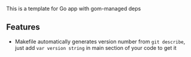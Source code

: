This is a template for Go app with gom-managed deps



## Features

* Makefile automatically generates version number from `git describe`, just add `var version string` in main section of your code to get it
